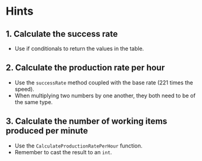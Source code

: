 # Hints

## 1. Calculate the success rate

- Use if conditionals to return the values in the table.

## 2. Calculate the production rate per hour

- Use the `successRate` method coupled with the base rate (221 times the speed).
- When multiplying two numbers by one another, they both need to be of the same type.

## 3. Calculate the number of working items produced per minute

- Use the `CalculateProductionRatePerHour` function.
- Remember to cast the result to an `int`.
